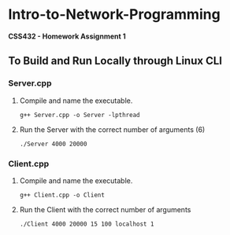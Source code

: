 # Intro-to-Network-Programming
**CSS432 - Homework Assignment 1**

## To Build and Run Locally through Linux CLI
### Server.cpp
1. Compile and name the executable.

    ```g++ Server.cpp -o Server -lpthread```
2. Run the Server with the correct number of arguments (6)

    ```./Server 4000 20000```
### Client.cpp
1. Compile and name the executable.

    ```g++ Client.cpp -o Client```
2. Run the Client with the correct number of arguments

    ```./Client 4000 20000 15 100 localhost 1```

